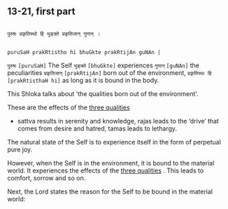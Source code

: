 ## 13-21, first part


```shloka-sa

पुरुषः प्रकृतिस्थो हि भुङ्क्ते प्रकृतिजान् गुणान् ।

```
```shloka-sa-hk

puruSaH prakRtistho hi bhuGkte prakRtijAn guNAn |

```
`पुरुषः` `[puruSaH]` The Self `भुङ्क्ते` `[bhuGkte]` experiences `गुणान्` `[guNAn]` the peculiarities `प्रकृतिजान्` `[prakRtijAn]` born out of the environment, `प्रकृतिस्थः हि` `[prakRtisthaH hi]` as long as it is bound in the body.

This Shloka talks about 'the qualities born out of the environment'. 

These are the effects of the 
[three qualities](2-45_to_2-46.md#satva_rajas_tamas)
 - sattva results in serenity and knowledge, rajas leads to the ‘drive’ that comes from desire and hatred, tamas leads to lethargy. 

The natural state of the Self is to experience itself in the form of perpetual pure joy. 

However, when the Self is in the environment, it is bound to the material world. It experiences the effects of the 
[three qualities](2-45_to_2-46.md#satva_rajas_tamas)
. This leads to comfort, sorrow and so on.

Next, the Lord states the reason for the Self to be bound in the material world:


